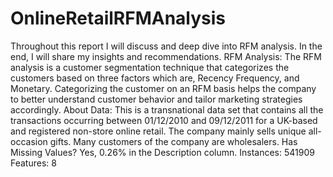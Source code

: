 # OnlineRetailRFMAnalysis
Throughout this report I will discuss and deep dive into RFM analysis. In the end, I will share my insights and recommendations.
RFM Analysis: 
The RFM analysis is a customer segmentation technique that categorizes the customers based on three factors which are, Recency Frequency, and Monetary. Categorizing the customer on an RFM basis helps the company to better understand customer behavior and tailor marketing strategies accordingly.
About Data:
This is a transnational data set that contains all the transactions occurring between 01/12/2010 and 09/12/2011 for a UK-based and registered non-store online retail. The company mainly sells unique all-occasion gifts. Many customers of the company are wholesalers.
Has Missing Values? Yes, 0.26% in the Description column.
Instances: 541909
Features: 8
